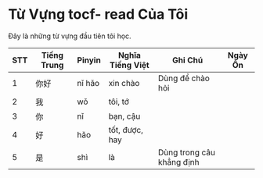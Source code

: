 # Từ Vựng tocf- read Của Tôi

Đây là những từ vựng đầu tiên tôi học.

| STT | Tiếng Trung | Pinyin | Nghĩa Tiếng Việt | Ghi Chú | Ngày Ôn |
|-----|-------------|--------|------------------|---------|---------|
| 1 | 你好 | nǐ hǎo | xin chào | Dùng để chào hỏi | |
| 2 | 我 | wǒ | tôi, tớ | | |
| 3 | 你 | nǐ | bạn, cậu | | |
| 4 | 好 | hǎo | tốt, được, hay | | |
| 5 | 是 | shì | là | Dùng trong câu khẳng định | |
